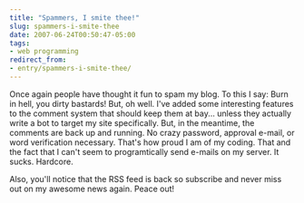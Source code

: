 ```yaml
---
title: "Spammers, I smite thee!"
slug: spammers-i-smite-thee
date: 2007-06-24T00:50:47-05:00
tags:
- web programming
redirect_from:
- entry/spammers-i-smite-thee/
---
```

Once again people have thought it fun to spam my blog. To this I say: Burn in hell, you dirty bastards! But, oh well. I've added some interesting features to the comment system that should keep them at bay... unless they actually write a bot to target my site specifically. But, in the meantime, the comments are back up and running. No crazy password, approval e-mail, or word verification necessary. That's how proud I am of my coding. That and the fact that I can't seem to programtically send e-mails on my server. It sucks. Hardcore.

Also, you'll notice that the RSS feed is back so subscribe and never miss out on my awesome news again. Peace out!
